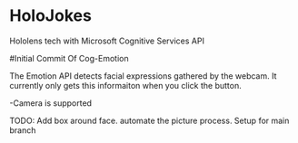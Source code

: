 # HoloJokes
Hololens tech with Microsoft Cognitive Services API


#Initial Commit Of Cog-Emotion

The Emotion API detects facial expressions gathered by the webcam. It currently only gets this informaiton when you click the button.

-Camera is supported

TODO:
Add box around face. 
automate the picture process. 
Setup for main branch
